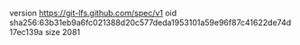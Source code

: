 version https://git-lfs.github.com/spec/v1
oid sha256:63b31eb9a6fc021388d20c577deda1953101a59e96f87c41622de74d17ec139a
size 2081
